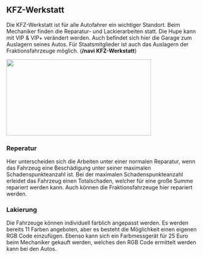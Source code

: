 ## KFZ-Werkstatt

Die KFZ-Werkstatt ist für alle Autofahrer ein wichtiger Standort. Beim Mechaniker finden die Reparatur- und Lackierarbeiten statt. Die Hupe kann mit VIP & VIP+ verändert werden. Auch befindet sich hier die Garage zum Auslagern seines Autos. Für Staatsmitglieder ist auch das Auslagern der Fraktionsfahrzeuge möglich. 
(**/navi KFZ-Werkstatt**) 

<img src="https://i.imgur.com/g4HiJsX.png" decoding="async" loading="lazy" width="378" height="200" class="thumbimage" data-image-name="KFZ-Werkstatt.png" data-image-key="KFZ-Werkstatt.png" data-gtm-vis-recent-on-screen-31059910_573="280" data-gtm-vis-first-on-screen-31059910_573="280" data-gtm-vis-total-visible-time-31059910_573="100" data-gtm-vis-has-fired-31059910_573="1">

### Reperatur

Hier unterscheiden sich die Arbeiten unter einer normalen Reparatur, wenn das Fahrzeug eine Beschädigung unter seiner maximalen Schadenspunkteanzahl ist. Bei der maximalen Schadenspunkteanzahl erleidet das Fahrzeug einen Totalschaden, welcher für eine große Summe repariert werden kann. Auch können die Fraktionsfahrzeuge hier repariert werden.

### Lakierung

Die Fahrzeuge können individuell farblich angepasst werden. Es werden bereits 11 Farben angeboten, aber es besteht die Möglichkeit einen eigenen RGB Code einzufügen. Ebenso kann sich ein Farbmessgerät für 25 Euro beim Mechaniker gekauft werden, welches den RGB Code ermittelt werden kann bei den Autos.




